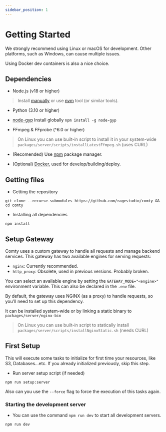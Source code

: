 ```yaml
---
sidebar_position: 1
---
```

# Getting Started
We strongly recommend using Linux or macOS for development. Other platforms, such as Windows, can cause multiple issues.

Using Docker dev containers is also a nice choice.

## Dependencies
- Node.js (v18 or higher)
> Install [manually](https://nodejs.org/en/download/) or use [nvm](https://github.com/nvm-sh/nvm) tool (or similar tools).

- Python (3.10 or higher)

- [node-gyp](https://github.com/nodejs/node-gyp#installation) Install globally `npm install -g node-gyp`

- FFmpeg & FFprobe (^6.0 or higher)
> On Linux you can use built-in script to install it in your system-wide `packages/server/scripts/installLatestFfmpeg.sh` (uses CURL)

- (Recomended) Use [npm](https://docs.npmjs.com/cli/v11/configuring-npm/install) package manager.

- (Optional) [Docker](https://docs.docker.com/get-docker/), used for develop/building/deploy.

## Getting files
- Getting the repository
```shell
git clone --recurse-submodules https://github.com/ragestudio/comty && cd comty
```

- Installing all dependencies
```shell
npm install
```

## Setup Gateway
Comty uses a custom gateway to handle all requests and manage backend services. This gateway has two available engines for serving requests:
- `nginx`: Currently recommended.
- `http_proxy`: Obsolete, used in previous versions. Probably broken.

You can select an available engine by setting the `GATEWAY_MODE="<engine>"` environment variable. This can also be declared in the `.env` file.

By default, the gateway uses NGINX (as a proxy) to handle requests, so you'll need to set up this dependency.

It can be installed system-wide or by linking a static binary to `packages/server/nginx-bin`

> On Linux you can use built-in script to statically install
`packages/server/scripts/installNginxStatic.sh` (needs CURL)

## First Setup
This will execute some tasks to initialize for first time your resources, like S3, Databases...etc.
If you already initialized previously, skip this step.

- Run server setup script (if needed)
```shell
npm run setup:server
```

Also can you use the `--force` flag to force the execution of this tasks again.

### Starting the development server
- You can use the command `npm run dev` to start all development servers.
```shell
npm run dev
```
